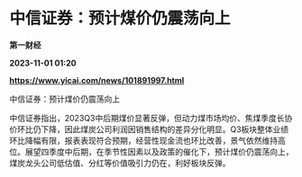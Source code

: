 # 中信证券：预计煤价仍震荡向上
**第一财经**

**2023-11-01 01:20**

**https://www.yicai.com/news/101891997.html**

中信证券：预计煤价仍震荡向上

中信证券指出，2023Q3中后期煤价显著反弹，但动力煤市场均价、焦煤季度长协价环比仍下降，因此煤炭公司利润因销售结构的差异分化明显。Q3板块整体业绩环比降幅有限，报表表现符合预期，经营性现金流也环比改善，景气依然维持高位。展望四季度中后期，在季节性因素以及政策的催化下，预计煤价仍震荡向上，煤炭龙头公司低估值、分红等价值吸引力仍在，利好板块反弹。